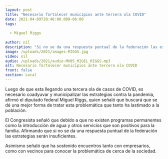 ```yaml
---
layout: post
title: "Necesario fortalecer municipios ante tercera ola COVID"
date: 2021-04-09T20:48:00.000-06:00
tags:
  
  - Miguel Riggs
  
author: nil
description: "Si no se da una respuesta puntual de la federación las estrategias serán insuficientes."
image: /uploads/2021/images-RIGGS.jpg
video: nil
audio: /uploads/2021/audio-MV05_MIGEL_RIGGS.mp3
alt: Necesario fortalecer municipios ante tercera ola COVID
front: false
section: Local
---
```


Luego de que esta llegando una tercera ola de casos de COVID, es necesario coadyuvar y municipalizar las estrategias contra la pandemia, afirmó el diputado federal Miguel Riggs, quien señaló que buscará que se dé una mejor forma de tratar esta problemática que tanto ha lastimado a la población.

El Congresista señaló que debido a que no existen programas permanentes como la introducción de agua y otros servicios que son positivos para la familia. Afirmando que si no se da una respuesta puntual de la federación las estrategias serán insuficientes.

Asimismo señaló que ha sostenido encuentros tanto con empresarios, como con vecinos para conocer la problemática de cerca de la sociedad. 
